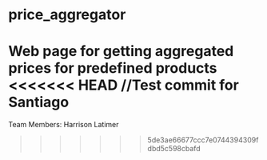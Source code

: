 # price_aggregator
Web page for getting aggregated prices for predefined products
<<<<<<< HEAD
//Test commit for Santiago
=======
Team Members: Harrison Latimer
>>>>>>> 5de3ae66677ccc7e0744394309fdbd5c598cbafd
